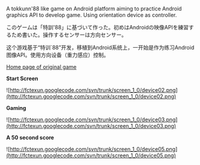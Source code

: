 A tokkunn'88 like game on Android platform aiming to practice Android graphics API to develop game. Using orientation device as controller.

このゲームは「特訓'88」に基づいて作った。初めはAndroidの映像APIを練習するため書いた。操作するセンサーは方向センサー。

这个游戏基于“特训`88”开发，移植到Android系统上，一开始是作为练习Android图像API。使用方向设备（重力感应）控制。

[Home page of original game](http://homepage1.nifty.com/bee/tk/)

**Start Screen**

![http://fctexun.googlecode.com/svn/trunk/screen_1_0/device02.png](http://fctexun.googlecode.com/svn/trunk/screen_1_0/device02.png)

**Gaming**

![http://fctexun.googlecode.com/svn/trunk/screen_1_0/device03.png](http://fctexun.googlecode.com/svn/trunk/screen_1_0/device03.png)

**A 50 second score**

![http://fctexun.googlecode.com/svn/trunk/screen_1_0/device05.png](http://fctexun.googlecode.com/svn/trunk/screen_1_0/device05.png)